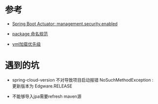 # 参考

- [Spring Boot Actuator: management.security.enabled](https://docs.spring.io/spring-boot/docs/1.2.0.M1/reference/html/production-ready-monitoring.html)
- [package 命名规范](https://blog.csdn.net/kongjiea/article/details/45365753)

- [yml加载优先级](https://cloud.tencent.com/developer/article/1085852)
# 遇到的坑

- spring-cloud-version 不对导致项目启动报错 NoSuchMethodException : 更新版本为 Edgware.RELEASE

- 不能够导入jpa需要refresh maven源 